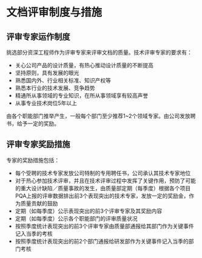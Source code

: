 # 文档评审制度与措施

## 评审专家运作制度

挑选部分资深工程师作为评审专家来评审文档的质量。技术评审专家的要求有：

- 关心公司产品的设计质量，有热心推动设计质量的不断提高
- 坚持原则，具有发展的眼光
- 熟悉国内外、行业相关标准、知识产权等
- 熟悉本行业的技术发展、竞争趋势
- 精通所从事领域的专业知识，在所从事领域享有较高声誉
- 从事专业技术岗位5年以上

由各个职能部门推举产生，一般每个部门至少推荐1~2个领域专家。由公司发放聘书，给予一定的奖励。

## 评审专家奖励措施

专家的奖励措施包括：

- 每个受聘的技术专家发放公司特制的专用聘任书，公司承认其技术专家地位
- 对于热心参加技术评审，并且在技术评审过程中发挥了关键作用，预防了可能的重大设计缺陷／质量事故的发生，由质量部定期（每季度）根据各个项目PQA上报的评审数据排出前3个表现突出的技术专家，发放一定的奖励金，作为质量贡献的鼓励
- 定期（如每季度）公示表现突出的前3个评审专家及其奖励内容
- 定期（如每季度）公示各个职能部门的评审质量状况
- 按照季度统计表现突出的前3个评审专家由质量部通报给其部门作为关键事件记入当季的考核
- 按照季度统计表现突出的前2个部门通报给研发部作为关键事件记入当季的部门考核
